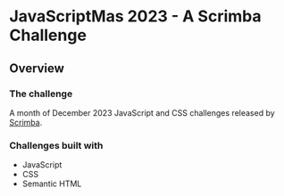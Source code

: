 # JavaScriptMas 2023 - A Scrimba Challenge

## Overview

### The challenge

A month of December 2023 JavaScript and CSS challenges released by [Scrimba](https://scrimba.com).

### Challenges built with

- JavaScript
- CSS
- Semantic HTML